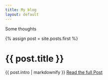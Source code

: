 ```yaml
---
title: My blog
layout: default
---
```

Some thoughts

{% assign post = site.posts.first %}
<div class="c-hero" style="background: url({{post.thumbnail_image.large | relative_url}})bottom center / cover no-repeat;">
   <h1 class="c-hero__title">{{ post.title }}</h1>
   {{ post.intro | markdownify  }}
   <a href="{{ post.url }}" class="btn--hero">Read the full Post</a>
</div>
